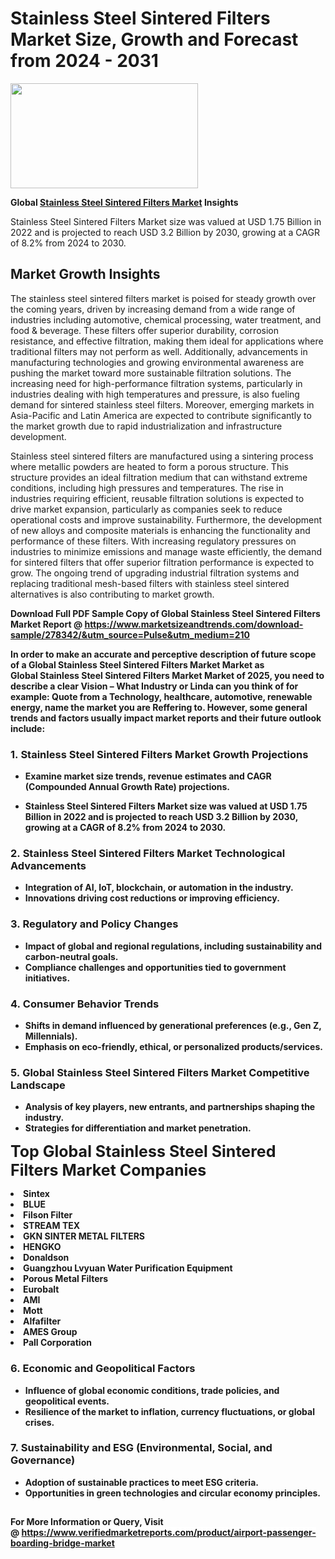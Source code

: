 <H1>Stainless Steel Sintered Filters Market Size, Growth and Forecast from 2024 - 2031</H1><img class="aligncenter size-medium wp-image-584254" src="https://thirdeyenews.in/wp-content/uploads/2024/09/Global-Market-Research-300x168.jpeg" alt="" width="300" height="168" /><p><strong>Global&nbsp;<a href="https://www.marketsizeandtrends.com/download-sample/278342/&amp;utm_source=Pulse&amp;utm_medium=210">Stainless Steel Sintered Filters Market</a> Insights</strong></p><p>Stainless Steel Sintered Filters Market size was valued at USD 1.75 Billion in 2022 and is projected to reach USD 3.2 Billion by 2030, growing at a CAGR of 8.2% from 2024 to 2030.</p><p><h2>Market Growth Insights</h2> <p>The stainless steel sintered filters market is poised for steady growth over the coming years, driven by increasing demand from a wide range of industries including automotive, chemical processing, water treatment, and food & beverage. These filters offer superior durability, corrosion resistance, and effective filtration, making them ideal for applications where traditional filters may not perform as well. Additionally, advancements in manufacturing technologies and growing environmental awareness are pushing the market toward more sustainable filtration solutions. The increasing need for high-performance filtration systems, particularly in industries dealing with high temperatures and pressure, is also fueling demand for sintered stainless steel filters. Moreover, emerging markets in Asia-Pacific and Latin America are expected to contribute significantly to the market growth due to rapid industrialization and infrastructure development.</p> <p><strong></strong></p> <p>Stainless steel sintered filters are manufactured using a sintering process where metallic powders are heated to form a porous structure. This structure provides an ideal filtration medium that can withstand extreme conditions, including high pressures and temperatures. The rise in industries requiring efficient, reusable filtration solutions is expected to drive market expansion, particularly as companies seek to reduce operational costs and improve sustainability. Furthermore, the development of new alloys and composite materials is enhancing the functionality and performance of these filters. With increasing regulatory pressures on industries to minimize emissions and manage waste efficiently, the demand for sintered filters that offer superior filtration performance is expected to grow. The ongoing trend of upgrading industrial filtration systems and replacing traditional mesh-based filters with stainless steel sintered alternatives is also contributing to market growth.</p> <p><strong></p><p><span class=""><strong>Download Full PDF Sample Copy of Global Stainless Steel Sintered Filters Market Report</strong> @ <a href="https://www.marketsizeandtrends.com/download-sample/278342/&amp;utm_source=Pulse&amp;utm_medium=210" target="_blank">https://www.marketsizeandtrends.com/download-sample/278342/&amp;utm_source=Pulse&amp;utm_medium=210</a></span></p><p>In order to make an accurate and perceptive description of future scope of a Global&nbsp;Stainless Steel Sintered Filters Market Market as Global&nbsp;Stainless Steel Sintered Filters Market Market of 2025, you need to describe a clear Vision &ndash; What Industry or Linda can you think of for example: Quote from a Technology, healthcare, automotive, renewable energy, name the market you are Reffering to. However, some general trends and factors usually impact market reports and their future outlook include:</p><h3>1.&nbsp;<strong>Stainless Steel Sintered Filters Market Growth Projections</strong></h3><ul><li>Examine market size trends, revenue estimates and CAGR (Compounded Annual Growth Rate) projections.</li><li><p>Stainless Steel Sintered Filters Market size was valued at USD 1.75 Billion in 2022 and is projected to reach USD 3.2 Billion by 2030, growing at a CAGR of 8.2% from 2024 to 2030.</p></li></ul><h3>2.&nbsp;<strong>Stainless Steel Sintered Filters Market Technological Advancements</strong></h3><ul><li>Integration of AI, IoT, blockchain, or automation in the industry.</li><li>Innovations driving cost reductions or improving efficiency.</li></ul><h3>3.&nbsp;<strong>Regulatory and Policy Changes</strong></h3><ul><li>Impact of global and regional regulations, including sustainability and carbon-neutral goals.</li><li>Compliance challenges and opportunities tied to government initiatives.</li></ul><h3>4.&nbsp;<strong>Consumer Behavior Trends</strong></h3><ul><li>Shifts in demand influenced by generational preferences (e.g., Gen Z, Millennials).</li><li>Emphasis on eco-friendly, ethical, or personalized products/services.</li></ul><h3>5.&nbsp;<strong>Global Stainless Steel Sintered Filters Market Competitive Landscape</strong></h3><ul><li>Analysis of key players, new entrants, and partnerships shaping the industry.</li><li>Strategies for differentiation and market penetration.</li></ul><p data-pm-slice="1 1 []"><span style="color: inherit; font-family: inherit; font-size: 25px;">Top Global Stainless Steel Sintered Filters Market Companies</span></p><div class="" data-test-id=""><p><li>Sintex</li><li> BLUE</li><li> Filson Filter</li><li> STREAM TEX</li><li> GKN SINTER METAL FILTERS</li><li> HENGKO</li><li> Donaldson</li><li> Guangzhou Lvyuan Water Purification Equipment</li><li> Porous Metal Filters</li><li> Eurobalt</li><li> AMI</li><li> Mott</li><li> Alfafilter</li><li> AMES Group</li><li> Pall Corporation</li></p></div><h3>6.&nbsp;<strong>Economic and Geopolitical Factors</strong></h3><ul><li>Influence of global economic conditions, trade policies, and geopolitical events.</li><li>Resilience of the market to inflation, currency fluctuations, or global crises.</li></ul><h3>7.&nbsp;<strong>Sustainability and ESG (Environmental, Social, and Governance)</strong></h3><ul><li>Adoption of sustainable practices to meet ESG criteria.</li><li>Opportunities in green technologies and circular economy principles.</li></ul><h2><strong style="font-size: 14px;">For More Information or Query, Visit @&nbsp;</strong><a style="background-color: #ffffff; font-size: 14px;" href="https://www.marketsizeandtrends.com/report/stainless-steel-sintered-filters-market/" target="_blank">https://www.verifiedmarketreports.com/product/airport-passenger-boarding-bridge-market</a></h2>
